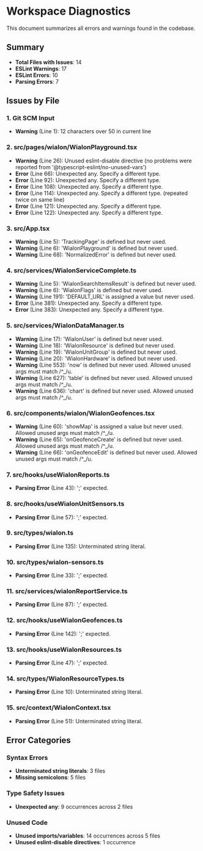 # Workspace Diagnostics

This document summarizes all errors and warnings found in the codebase.

## Summary

- **Total Files with Issues**: 14
- **ESLint Warnings**: 17
- **ESLint Errors**: 10
- **Parsing Errors**: 7

## Issues by File

### 1. Git SCM Input
- **Warning** (Line 1): 12 characters over 50 in current line

### 2. src/pages/wialon/WialonPlayground.tsx
- **Warning** (Line 26): Unused eslint-disable directive (no problems were reported from '@typescript-eslint/no-unused-vars')
- **Error** (Line 66): Unexpected any. Specify a different type.
- **Error** (Line 92): Unexpected any. Specify a different type.
- **Error** (Line 108): Unexpected any. Specify a different type.
- **Error** (Line 114): Unexpected any. Specify a different type. (repeated twice on same line)
- **Error** (Line 121): Unexpected any. Specify a different type.
- **Error** (Line 122): Unexpected any. Specify a different type.

### 3. src/App.tsx
- **Warning** (Line 5): 'TrackingPage' is defined but never used.
- **Warning** (Line 6): 'WialonPlayground' is defined but never used.
- **Warning** (Line 68): 'NormalizedError' is defined but never used.

### 4. src/services/WialonServiceComplete.ts
- **Warning** (Line 5): 'WialonSearchItemsResult' is defined but never used.
- **Warning** (Line 6): 'WialonFlags' is defined but never used.
- **Warning** (Line 191): 'DEFAULT_URL' is assigned a value but never used.
- **Error** (Line 381): Unexpected any. Specify a different type.
- **Error** (Line 383): Unexpected any. Specify a different type.

### 5. src/services/WialonDataManager.ts
- **Warning** (Line 17): 'WialonUser' is defined but never used.
- **Warning** (Line 18): 'WialonResource' is defined but never used.
- **Warning** (Line 19): 'WialonUnitGroup' is defined but never used.
- **Warning** (Line 20): 'WialonHardware' is defined but never used.
- **Warning** (Line 553): 'now' is defined but never used. Allowed unused args must match /^_/u.
- **Warning** (Line 627): 'table' is defined but never used. Allowed unused args must match /^_/u.
- **Warning** (Line 636): 'chart' is defined but never used. Allowed unused args must match /^_/u.

### 6. src/components/wialon/WialonGeofences.tsx
- **Warning** (Line 60): 'showMap' is assigned a value but never used. Allowed unused args must match /^_/u.
- **Warning** (Line 65): 'onGeofenceCreate' is defined but never used. Allowed unused args must match /^_/u.
- **Warning** (Line 66): 'onGeofenceEdit' is defined but never used. Allowed unused args must match /^_/u.

### 7. src/hooks/useWialonReports.ts
- **Parsing Error** (Line 43): ';' expected.

### 8. src/hooks/useWialonUnitSensors.ts
- **Parsing Error** (Line 57): ';' expected.

### 9. src/types/wialon.ts
- **Parsing Error** (Line 135): Unterminated string literal.

### 10. src/types/wialon-sensors.ts
- **Parsing Error** (Line 33): ';' expected.

### 11. src/services/wialonReportService.ts
- **Parsing Error** (Line 87): ';' expected.

### 12. src/hooks/useWialonGeofences.ts
- **Parsing Error** (Line 142): ';' expected.

### 13. src/hooks/useWialonResources.ts
- **Parsing Error** (Line 47): ';' expected.

### 14. src/types/WialonResourceTypes.ts
- **Parsing Error** (Line 10): Unterminated string literal.

### 15. src/context/WialonContext.tsx
- **Parsing Error** (Line 51): Unterminated string literal.

## Error Categories

### Syntax Errors
- **Unterminated string literals**: 3 files
- **Missing semicolons**: 5 files

### Type Safety Issues
- **Unexpected any**: 9 occurrences across 2 files

### Unused Code
- **Unused imports/variables**: 14 occurrences across 5 files
- **Unused eslint-disable directives**: 1 occurrence
